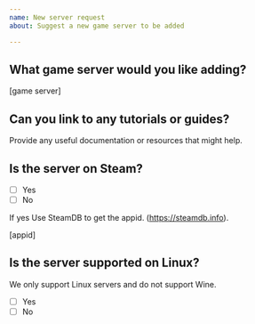 ```yaml
---
name: New server request
about: Suggest a new game server to be added

---
```


## What game server would you like adding?

[game server]

## Can you link to any tutorials or guides?

Provide any useful documentation or resources that might help.

## Is the server on Steam?

* [ ] Yes
* [ ] No

If yes Use SteamDB to get the appid. (https://steamdb.info).

[appid]

## Is the server supported on Linux?

We only support Linux servers and do not support Wine.

* [ ] Yes
* [ ] No